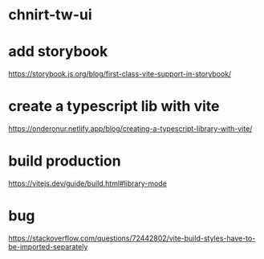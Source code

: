 # chnirt-tw-ui

# add storybook
https://storybook.js.org/blog/first-class-vite-support-in-storybook/

# create a typescript lib with vite
https://onderonur.netlify.app/blog/creating-a-typescript-library-with-vite/

# build production
https://vitejs.dev/guide/build.html#library-mode

# bug
https://stackoverflow.com/questions/72442802/vite-build-styles-have-to-be-imported-separately